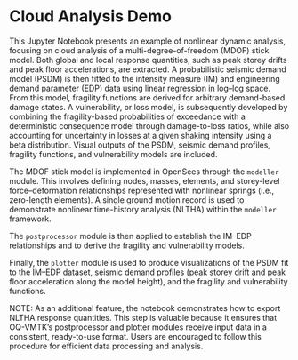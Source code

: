 # Cloud Analysis Demo

This Jupyter Notebook presents an example of nonlinear dynamic analysis, focusing on cloud analysis of a multi-degree-of-freedom (MDOF) stick model. Both global and local response quantities, such as peak storey drifts and peak floor accelerations, are extracted. A probabilistic seismic demand model (PSDM) is then fitted to the intensity measure (IM) and engineering demand parameter (EDP) data using linear regression in log–log space. From this model, fragility functions are derived for arbitrary demand-based damage states. A vulnerability, or loss model, is subsequently developed by combining the fragility-based probabilities of exceedance with a deterministic consequence model through damage-to-loss ratios, while also accounting for uncertainty in losses at a given shaking intensity using a beta distribution. Visual outputs of the PSDM, seismic demand profiles, fragility functions, and vulnerability models are included.

The MDOF stick model is implemented in OpenSees through the  `modeller` module. This involves defining nodes, masses, elements, and storey-level force–deformation relationships represented with nonlinear springs (i.e., zero-length elements). A single ground motion record is used to demonstrate nonlinear time-history analysis (NLTHA) within the  `modeller` framework.

The `postprocessor` module is then applied to establish the IM–EDP relationships and to derive the fragility and vulnerability models.

Finally, the `plotter` module is used to produce visualizations of the PSDM fit to the IM–EDP dataset, seismic demand profiles (peak storey drift and peak floor acceleration along the model height), and the fragility and vulnerability functions.

NOTE: As an additional feature, the notebook demonstrates how to export NLTHA response quantities. This step is valuable because it ensures that OQ-VMTK’s postprocessor and plotter modules receive input data in a consistent, ready-to-use format. Users are encouraged to follow this procedure for efficient data processing and analysis.
